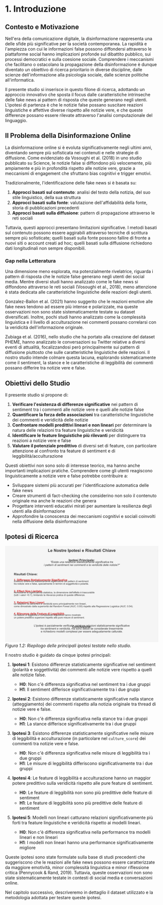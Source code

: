 # 1. Introduzione

## Contesto e Motivazione

Nell'era della comunicazione digitale, la disinformazione rappresenta una delle sfide più significative per la società contemporanea. La rapidità e l'ampiezza con cui le informazioni false possono diffondersi attraverso le piattaforme social hanno implicazioni profonde sul dibattito pubblico, sui processi democratici e sulla coesione sociale. Comprendere i meccanismi che facilitano o ostacolano la propagazione della disinformazione è dunque diventato un obiettivo di ricerca prioritario in diverse discipline, dalle scienze dell'informazione alla psicologia sociale, dalle scienze politiche all'informatica.

Il presente studio si inserisce in questo filone di ricerca, adottando un approccio innovativo che sposta il focus dalle caratteristiche intrinseche delle fake news ai pattern di risposta che queste generano negli utenti. L'ipotesi di partenza è che le notizie false possano suscitare reazioni linguistiche e affettive diverse rispetto alle notizie vere, e che queste differenze possano essere rilevate attraverso l'analisi computazionale del linguaggio.

## Il Problema della Disinformazione Online

La disinformazione online si è evoluta significativamente negli ultimi anni, diventando sempre più sofisticata nei contenuti e nelle strategie di diffusione. Come evidenziato da Vosoughi et al. (2018) in uno studio pubblicato su Science, le notizie false si diffondono più velocemente, più ampiamente e più in profondità rispetto alle notizie vere, grazie a meccanismi di engagement che sfruttano bias cognitivi e trigger emotivi.

Tradizionalmente, l'identificazione delle fake news si è basata su:

1. **Approcci basati sul contenuto**: analisi del testo della notizia, del suo stile linguistico, della sua struttura
2. **Approcci basati sulla fonte**: valutazione dell'affidabilità della fonte, storia di pubblicazioni precedenti
3. **Approcci basati sulla diffusione**: pattern di propagazione attraverso le reti sociali

Tuttavia, questi approcci presentano limitazioni significative. I metodi basati sul contenuto possono essere aggirabili attraverso tecniche di scrittura sempre più sofisticate; quelli basati sulla fonte possono fallire di fronte a nuovi siti o account creati ad hoc; quelli basati sulla diffusione richiedono dati longitudinali non sempre disponibili.

### Gap nella Letteratura

Una dimensione meno esplorata, ma potenzialmente rivelatrice, riguarda i pattern di risposta che le notizie false generano negli utenti dei social media. Mentre diversi studi hanno analizzato come le fake news si diffondono attraverso le reti sociali (Vosoughi et al., 2018), meno attenzione è stata dedicata alle caratteristiche linguistiche delle reazioni degli utenti.

Gonzalez-Bailon et al. (2021) hanno suggerito che le reazioni emotive alle fake news tendono ad essere più intense e polarizzate, ma queste osservazioni non sono state sistematicamente testate su dataset diversificati. Inoltre, pochi studi hanno analizzato come la complessità linguistica e il livello di acculturazione nei commenti possano correlarsi con la veridicità dell'informazione originale.

Zubiaga et al. (2016), nello studio che ha portato alla creazione del dataset PHEME, hanno analizzato le conversazioni su Twitter relative a diversi eventi di attualità, focalizzandosi però principalmente sui pattern di diffusione piuttosto che sulle caratteristiche linguistiche delle reazioni. Il nostro studio intende colmare questa lacuna, esplorando sistematicamente come il sentiment, la stance e le caratteristiche di leggibilità dei commenti possano differire tra notizie vere e false.

## Obiettivi dello Studio

Il presente studio si propone di:

1. **Verificare l'esistenza di differenze significative** nei pattern di sentiment tra i commenti alle notizie vere e quelli alle notizie false
2. **Quantificare la forza delle associazioni** tra caratteristiche linguistiche dei commenti e veridicità delle notizie
3. **Confrontare modelli predittivi lineari e non lineari** per determinare la natura delle relazioni tra feature linguistiche e veridicità
4. **Identificare le feature linguistiche più rilevanti** per distinguere tra reazioni a notizie vere e false
5. **Valutare il potenziale predittivo** di diversi set di feature, con particolare attenzione al confronto tra feature di sentiment e di leggibilità/acculturazione

Questi obiettivi non sono solo di interesse teorico, ma hanno anche importanti implicazioni pratiche. Comprendere come gli utenti reagiscono linguisticamente a notizie vere e false potrebbe contribuire a:

- Sviluppare sistemi più accurati per l'identificazione automatica delle fake news
- Creare strumenti di fact-checking che considerino non solo il contenuto originale ma anche le reazioni che genera
- Progettare interventi educativi mirati per aumentare la resilienza degli utenti alla disinformazione
- Approfondire la conoscenza dei meccanismi cognitivi e sociali coinvolti nella diffusione della disinformazione

## Ipotesi di Ricerca

![Riepilogo delle ipotesi](../../results/narrative/02_hypothesis_summary.png)
*Figura 1.2: Riepilogo delle principali ipotesi testate nello studio.*

Il nostro studio è guidato da cinque ipotesi principali:

1. **Ipotesi 1**: Esistono differenze statisticamente significative nel sentiment (polarità e soggettività) dei commenti alle notizie vere rispetto a quelli alle notizie false.
   - **H0**: Non c'è differenza significativa nel sentiment tra i due gruppi
   - **H1**: Il sentiment differisce significativamente tra i due gruppi

2. **Ipotesi 2**: Esistono differenze statisticamente significative nella stance (atteggiamento) dei commenti rispetto alla notizia originale tra thread di notizie vere e false.
   - **H0**: Non c'è differenza significativa nella stance tra i due gruppi
   - **H1**: La stance differisce significativamente tra i due gruppi

3. **Ipotesi 3**: Esistono differenze statisticamente significative nelle misure di leggibilità e acculturazione (in particolare nel `culture_score`) dei commenti tra notizie vere e false.
   - **H0**: Non c'è differenza significativa nelle misure di leggibilità tra i due gruppi
   - **H1**: Le misure di leggibilità differiscono significativamente tra i due gruppi

4. **Ipotesi 4**: Le feature di leggibilità e acculturazione hanno un maggior potere predittivo sulla veridicità rispetto alle pure feature di sentiment.
   - **H0**: Le feature di leggibilità non sono più predittive delle feature di sentiment
   - **H1**: Le feature di leggibilità sono più predittive delle feature di sentiment

5. **Ipotesi 5**: Modelli non lineari catturano relazioni significativamente più forti tra feature linguistiche e veridicità rispetto ai modelli lineari.
   - **H0**: Non c'è differenza significativa nella performance tra modelli lineari e non lineari
   - **H1**: I modelli non lineari hanno una performance significativamente migliore

Queste ipotesi sono state formulate sulla base di studi precedenti che suggeriscono che le reazioni alle fake news possono essere caratterizzate da maggiore emotività, minor complessità linguistica e minor riflessione critica (Pennycook & Rand, 2019). Tuttavia, queste osservazioni non sono state sistematicamente testate in contesti di social media e conversazioni online.

Nel capitolo successivo, descriveremo in dettaglio il dataset utilizzato e la metodologia adottata per testare queste ipotesi.
